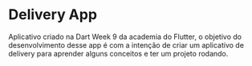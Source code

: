 # Delivery App
Aplicativo criado na Dart Week 9 da academia do Flutter, o objetivo do desenvolvimento desse app é com a 
intenção de criar um aplicativo de delivery para aprender alguns conceitos e ter um projeto rodando.